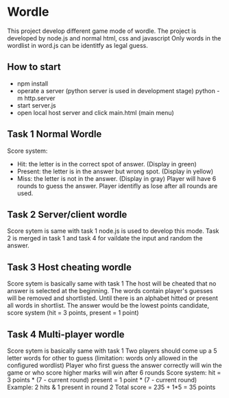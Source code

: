 # Wordle
This project develop different game mode of wordle. 
The project is developed by node.js and normal html, css and javascript
Only words in the wordlist in word.js can be identitfy as legal guess. 

## How to start
- npm install
- operate a server (python server is used in development stage) python -m http.server
- start server.js
- open local host server and click main.html (main menu)
  
## Task 1 Normal Wordle
Score system:
- Hit: the letter is in the correct spot of answer. (Display in green)
- Present: the letter is in the answer but wrong spot. (Display in yellow)
- Miss: the letter is not in the answer. (Display in gray)
Player will have 6 rounds to guess the answer. Player identifly as lose after all rounds are used.

## Task 2 Server/client wordle
Score sytem is same with task 1
node.js is used to develop this mode.
Task 2 is merged in task 1 and task 4 for vaildate the input and random the answer.

## Task 3 Host cheating wordle
Score sytem is basically same with task 1
The host will be cheated that no answer is selected at the beginning.
The words contain player's guesses will be removed and shortlisted.
Until there is an alphabet hitted or present all words in shortlist.
The answer would be the lowest points candidate, score system (hit = 3 points, present = 1 point)

## Task 4 Multi-player wordle
Score sytem is basically same with task 1
Two players should come up a 5 letter words for other to guess (limitation: words only allowed in the configured wordlist)
Player who first guess the answer correctly will win the game or who score higher marks will win after 6 rounds
Score system:
hit = 3 points * (7 - current round)
present = 1 point * (7 - current round)
Example: 2 hits & 1 present in round 2
Total score = 2*3*5 + 1*5 = 35 points

